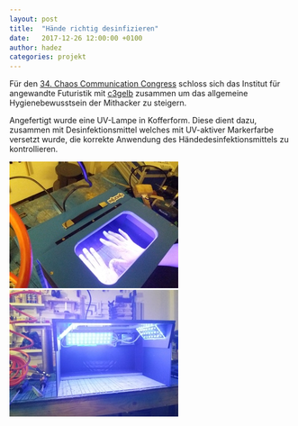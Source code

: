 ```yaml
---
layout: post
title:  "Hände richtig desinfizieren"
date:   2017-12-26 12:00:00 +0100
author: hadez
categories: projekt
---
```


Für den [34. Chaos Communication Congress](https://events.ccc.de/congress/2017/wiki/index.php/Main_Page) schloss sich das Institut für angewandte Futuristik mit [c3gelb](https://twitter.com/c3gelb) zusammen um das allgemeine Hygienebewusstsein der Mithacker zu steigern.

Angefertigt wurde eine UV-Lampe in Kofferform.
Diese dient dazu, zusammen mit Desinfektionsmittel welches mit UV-aktiver Markerfarbe versetzt wurde, die korrekte Anwendung des Händedesinfektionsmittels zu kontrollieren.

![](/images/2017-12-26-korrekt-desinfizieren/20171216_165106.jpg_t.jpg)
![](/images/2017-12-26-korrekt-desinfizieren/20171216_165144.jpg_t.jpg)

